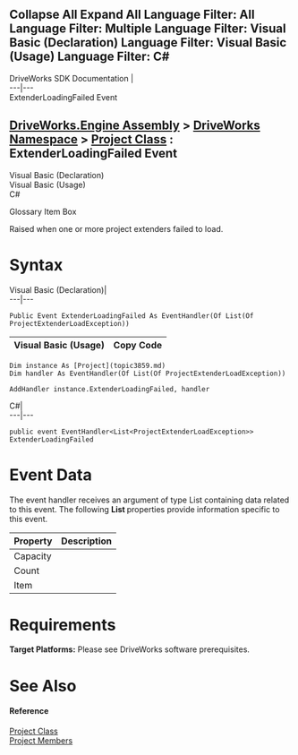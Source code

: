 Collapse All Expand All Language Filter: All  Language Filter: Multiple  Language Filter: Visual Basic (Declaration) Language Filter: Visual Basic (Usage) Language Filter: C#  
---  
DriveWorks SDK Documentation  |   
---|---  
ExtenderLoadingFailed Event   
  
[DriveWorks.Engine Assembly](topic2156.md) > [DriveWorks Namespace](topic2159.md) > [Project Class](topic3859.md) : ExtenderLoadingFailed Event  
---  
  
Visual Basic (Declaration)    
Visual Basic (Usage)    
C# 

Glossary Item Box

Raised when one or more project extenders failed to load. 

# Syntax

Visual Basic (Declaration)|   
---|---  
      
    
    Public Event ExtenderLoadingFailed As EventHandler(Of List(Of ProjectExtenderLoadException))  
  
Visual Basic (Usage)| Copy Code  
---|---  
      
    
    Dim instance As [Project](topic3859.md)
    Dim handler As EventHandler(Of List(Of ProjectExtenderLoadException))
     
    AddHandler instance.ExtenderLoadingFailed, handler  
  
C#|   
---|---  
      
    
    public event EventHandler<List<ProjectExtenderLoadException>> ExtenderLoadingFailed  
  
# Event Data

The event handler receives an argument of type List<T> containing data related to this event. The following **List <T>** properties provide information specific to this event.

Property| Description  
---|---  
Capacity|   
Count|   
Item|   
  
# Requirements

**Target Platforms:** Please see DriveWorks software prerequisites.

# See Also

#### Reference

[Project Class](topic3859.md)   
[Project Members](topic3860.md)


